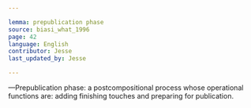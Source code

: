 ```yaml
---

lemma: prepublication phase
source: biasi_what_1996
page: 42
language: English
contributor: Jesse
last_updated_by: Jesse

---
```

—Prepublication phase: a postcompositional process whose operational functions are: adding finishing touches and preparing for publication. 
